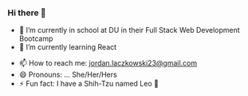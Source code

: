 ### Hi there 👋

<!--
**JordanLaczkowski/JordanLaczkowski** is a ✨ _special_ ✨ repository because its `README.md` (this file) appears on your GitHub profile.

Here are some ideas to get you started:-->

- 🔭 I’m currently in school at DU in their Full Stack Web Development Bootcamp
- 🌱 I’m currently learning React
<!-- - 👯 I’m looking to collaborate on ...--> 
<!-- - 🤔 I’m looking for help with ...--> 
<!-- - 💬 Ask me about ...--> 
- 📫 How to reach me: jordan.laczkowski23@gmail.com
- 😄 Pronouns: ... She/Her/Hers
- ⚡ Fun fact: I have a Shih-Tzu named Leo 🐶

